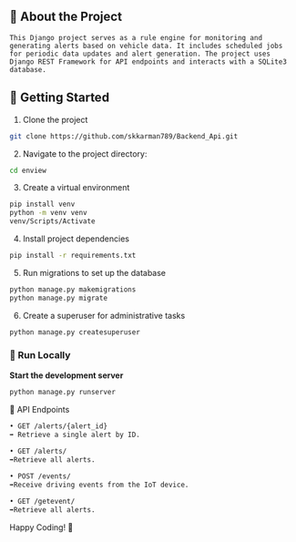 ## :star2: About the Project
 ```This Django project serves as a rule engine for monitoring and generating alerts based on vehicle data. It includes scheduled jobs for periodic data updates and alert generation. The project uses Django REST Framework for API endpoints and interacts with a SQLite3 database.```

## :toolbox: Getting Started



1. Clone the project

```bash
git clone https://github.com/skkarman789/Backend_Api.git
```

2. Navigate to the project directory:
```bash
cd enview
```
3. Create a virtual environment
```bash
pip install venv 
python -m venv venv 
venv/Scripts/Activate
```
4. Install project dependencies
```bash
pip install -r requirements.txt
```
5. Run migrations to set up the database
```bash
python manage.py makemigrations 
python manage.py migrate
```
6. Create a superuser for administrative tasks
```bash
python manage.py createsuperuser
```


### :running: Run Locally
<b>Start the development server</b>
```bash
python manage.py runserver
```

🚀 API Endpoints
``````bash
• GET /alerts/{alert_id}
➡️ Retrieve a single alert by ID.
    
• GET /alerts/
➡️Retrieve all alerts.

• POST /events/
➡️Receive driving events from the IoT device.

• GET /getevent/
➡️Retrieve all alerts.
```````
Happy Coding! 🚀
